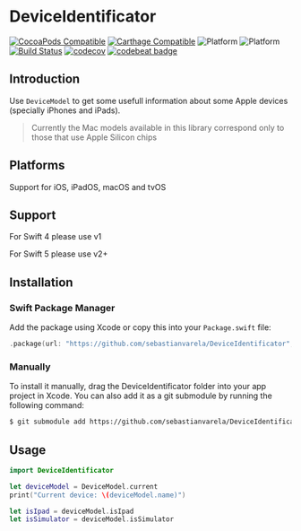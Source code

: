 # DeviceIdentificator

[![CocoaPods Compatible](https://img.shields.io/cocoapods/v/DeviceIdentificator.svg)](https://img.shields.io/cocoapods/v/DeviceIdentificator.svg)
[![Carthage Compatible](https://img.shields.io/badge/Carthage-compatible-4BC51D.svg?style=flat)](https://github.com/Carthage/Carthage)
![Platform](https://img.shields.io/badge/platform-iOS-blue.svg?style=flat) 
![Platform](https://img.shields.io/badge/platform-tvOS-blue.svg?style=flat)
[![Build Status](https://travis-ci.org/sebastianvarela/DeviceIdentificator.svg?branch=master)](https://travis-ci.org/sebastianvarela/DeviceIdentificator) [![codecov](https://codecov.io/gh/sebastianvarela/DeviceIdentificator/branch/master/graph/badge.svg)](https://codecov.io/gh/sebastianvarela/DeviceIdentificator) [![codebeat badge](https://codebeat.co/badges/0230786d-680e-4d4b-bcb0-bacc6693571f)](https://codebeat.co/projects/github-com-sebastianvarela-deviceidentificator-master)


## Introduction
Use `DeviceModel` to get some usefull information about some Apple devices (specially iPhones and iPads).

> Currently the Mac models available in this library correspond only to those that use Apple Silicon chips

## Platforms 
Support for iOS, iPadOS, macOS and tvOS

## Support
For Swift 4 please use v1

For Swift 5 please use v2+

## Installation

### Swift Package Manager
Add the package using Xcode or copy this into your `Package.swift` file:
```swift
.package(url: "https://github.com/sebastianvarela/DeviceIdentificator", from: "4.0.0")
```

### Manually
To install it manually, drag the DeviceIdentificator folder into your app project in Xcode. You can also add it as a git submodule by running the following command:
```zsh
$ git submodule add https://github.com/sebastianvarela/DeviceIdentificator.git
```

## Usage
```swift
import DeviceIdentificator

let deviceModel = DeviceModel.current
print("Current device: \(deviceModel.name)")

let isIpad = deviceModel.isIpad
let isSimulator = deviceModel.isSimulator
```

